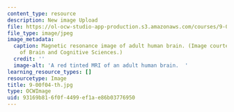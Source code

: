 ```yaml
---
content_type: resource
description: New image Upload
file: https://ol-ocw-studio-app-production.s3.amazonaws.com/courses/9-00-introduction-to-psychology-fall-2004/93169b816f0f4499ef1ae86b03776950_9-00f04-th.jpg
file_type: image/jpeg
image_metadata:
  caption: Magnetic resonance image of adult human brain. (Image courtesy of MIT Department
    of Brain and Cognitive Sciences.)
  credit: ''
  image-alt: 'A red tinted MRI of an adult human brain.  '
learning_resource_types: []
resourcetype: Image
title: 9-00f04-th.jpg
type: OCWImage
uid: 93169b81-6f0f-4499-ef1a-e86b03776950
---
```

